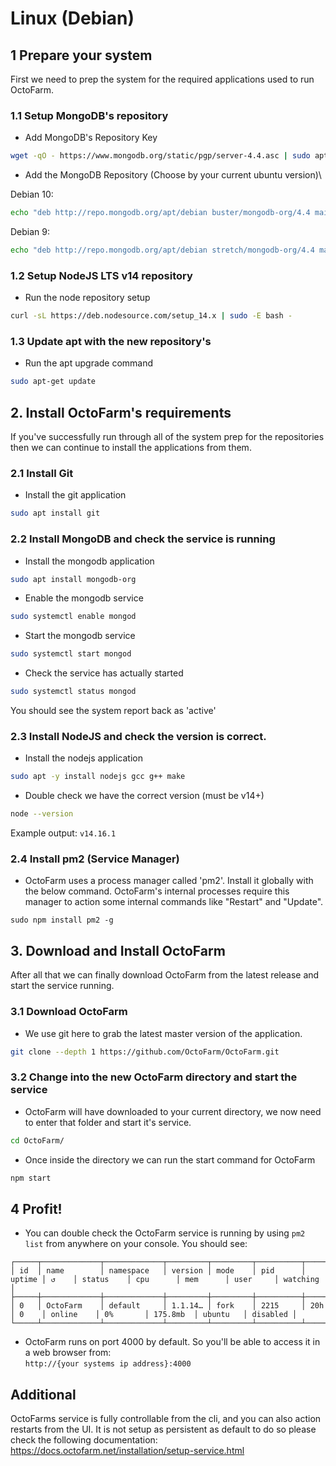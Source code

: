 # Linux (Debian)

## 1 Prepare your system
First we need to prep the system for the required applications used to run OctoFarm.

### 1.1 Setup MongoDB's repository
- Add MongoDB's Repository Key
```bash
wget -qO - https://www.mongodb.org/static/pgp/server-4.4.asc | sudo apt-key add
```
- Add the MongoDB Repository (Choose by your current ubuntu version)\

Debian 10:
  
```bash
echo "deb http://repo.mongodb.org/apt/debian buster/mongodb-org/4.4 main" | sudo tee /etc/apt/sources.list.d/mongodb-org-4.4.list
```

Debian 9:

```bash
echo "deb http://repo.mongodb.org/apt/debian stretch/mongodb-org/4.4 main" | sudo tee /etc/apt/sources.list.d/mongodb-org-4.4.list
```

### 1.2 Setup NodeJS LTS v14 repository

- Run the node repository setup
```bash
curl -sL https://deb.nodesource.com/setup_14.x | sudo -E bash -
```

### 1.3 Update apt with the new repository's
- Run the apt upgrade command
```bash
sudo apt-get update
```

## 2. Install OctoFarm's requirements
If you've successfully run through all of the system prep for the repositories then we can continue to install the applications from them.

### 2.1 Install Git 
- Install the git application
```bash
sudo apt install git
```

### 2.2 Install MongoDB and check the service is running
- Install the mongodb application
```bash
sudo apt install mongodb-org
```
- Enable the mongodb service
```bash
sudo systemctl enable mongod
```
- Start the mongodb service
```bash
sudo systemctl start mongod
```
- Check the service has actually started
```bash
sudo systemctl status mongod
```
You should see the system report back as 'active'

### 2.3 Install NodeJS and check the version is correct.
- Install the nodejs application
```bash
sudo apt -y install nodejs gcc g++ make
```
- Double check we have the correct version (must be v14+)
```bash
node --version
```
Example output: `v14.16.1`

### 2.4 Install pm2 (Service Manager)
- OctoFarm uses a process manager called 'pm2'. Install it globally with the below command. OctoFarm's internal processes require this manager to action some internal commands like "Restart" and "Update".
```
sudo npm install pm2 -g
```

## 3. Download and Install OctoFarm
After all that we can finally download OctoFarm from the latest release and start the service running. 

### 3.1 Download OctoFarm
- We use git here to grab the latest master version of the application.
```bash
git clone --depth 1 https://github.com/OctoFarm/OctoFarm.git
```

### 3.2 Change into the new OctoFarm directory and start the service
- OctoFarm will have downloaded to your current directory, we now need to enter that folder and start it's service.
```bash
cd OctoFarm/
```

- Once inside the directory we can run the start command for OctoFarm
```bash
npm start
```

## 4 Profit!
- You can double check the OctoFarm service is running by using `pm2 list` from anywhere on your console. You should see:
```
┌─────┬─────────────┬─────────────┬─────────┬─────────┬──────────┬────────┬──────┬───────────┬──────────┬──────────┬──────────┬──────────┐
│ id  │ name        │ namespace   │ version │ mode    │ pid      │ uptime │ ↺    │ status    │ cpu      │ mem      │ user     │ watching │
├─────┼─────────────┼─────────────┼─────────┼─────────┼──────────┼────────┼──────┼───────────┼──────────┼──────────┼──────────┼──────────┤
│ 0   │ OctoFarm    │ default     │ 1.1.14… │ fork    │ 2215     │ 20h    │ 0    │ online    │ 0%       │ 175.8mb  │ ubuntu   │ disabled │
└─────┴─────────────┴─────────────┴─────────┴─────────┴──────────┴────────┴──────┴───────────┴──────────┴──────────┴──────────┴──────────┘
```
- OctoFarm runs on port 4000 by default. So you'll be able to access it in a web browser from:\
`http://{your systems ip address}:4000`

## Additional
OctoFarms service is fully controllable from the cli, and you can also action restarts from the UI. It is not setup as persistent as default to do so please check the following documentation:
https://docs.octofarm.net/installation/setup-service.html
